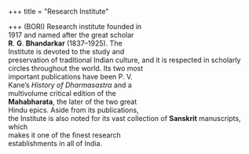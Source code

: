 +++
title = "Research Institute"

+++
(BORI) Research institute founded in  
1917 and named after the great scholar  
**R**. **G**. **Bhandarkar** (1837–1925). The  
Institute is devoted to the study and  
preservation of traditional Indian culture, and it is respected in scholarly circles throughout the world. Its two most  
important publications have been P. V.  
Kane’s *History of Dharmasastra* and a  
multivolume critical edition of the  
**Mahabharata**, the later of the two great  
Hindu epics. Aside from its publications,  
the Institute is also noted for its vast collection of **Sanskrit** manuscripts, which  
makes it one of the finest research  
establishments in all of India.